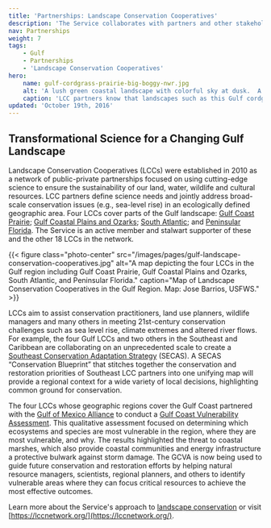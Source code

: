 ```yaml
---
title: 'Partnerships: Landscape Conservation Cooperatives'
description: 'The Service collaborates with partners and other stakeholders to conserve, protect and enhance the fish, wildlife, plants and habitat of the Gulf of Mexico region.'
nav: Partnerships
weight: 7
tags:
    - Gulf
    - Partnerships
    - 'Landscape Conservation Cooperatives'
hero:
    name: gulf-cordgrass-prairie-big-boggy-nwr.jpg
    alt: 'A lush green coastal landscape with colorful sky at dusk.  A barge is barely visible in the distance.'
    caption: 'LCC partners know that landscapes such as this Gulf cordgrass prairie require science-based conservation actions that take into account the effects of current and future environmental stresses. Photo by Woody Woodrow, USFWS.'
updated: 'October 19th, 2016'
---
```


## Transformational Science for a Changing Gulf Landscape

Landscape Conservation Cooperatives (LCCs) were established in 2010 as a network of public-private partnerships focused on using cutting-edge science to ensure the sustainability of our land, water, wildlife and cultural resources. LCC partners define science needs and jointly address broad-scale conservation issues (e.g., sea-level rise) in an ecologically defined geographic area. Four LCCs cover parts of the Gulf landscape: [Gulf Coast Prairie](http://gulfcoastprairielcc.org/); [Gulf Coastal Plains and Ozarks](http://gcpolcc.org/); [South Atlantic](http://southatlanticlcc.org/); and [Peninsular Florida](http://peninsularfloridalcc.org/). The Service is an active member and stalwart supporter of these and the other 18 LCCs in the network.

{{< figure class="photo-center" src="/images/pages/gulf-landscape-conservation-cooperatives.jpg" alt="A map depicting the four LCCs in the Gulf region including Gulf Coast Prairie, Gulf Coastal Plains and Ozarks, South Atlantic, and Peninsular Florida." caption="Map of Landscape Conservation Cooperatives in the Gulf Region. Map: Jose Barrios, USFWS." >}}

LCCs aim to assist conservation practitioners, land use planners, wildlife managers and many others in meeting 21st-century conservation challenges such as sea level rise, climate extremes and altered river flows. For example, the four Gulf LCCs and two others in the Southeast and Caribbean are collaborating on an unprecedented scale to create a [Southeast Conservation Adaptation Strategy](http://secassoutheast.org/) (SECAS). A SECAS “Conservation Blueprint” that stitches together the conservation and restoration priorities of Southeast LCC partners into one unifying map will provide a regional context for a wide variety of local decisions, highlighting common ground for conservation.  

The four LCCs whose geographic regions cover the Gulf Coast partnered with the [Gulf of Mexico Alliance](http://www.gulfofmexicoalliance.org/) to conduct a [Gulf Coast Vulnerability Assessment](https://lccnetwork.org/news/gulf-coast-vulnerability-assessment-team-receives-inaugural-sam-d-hamilton-award). This qualitative assessment focused on determining which ecosystems and species are most vulnerable in the region, where they are most vulnerable, and why. The results highlighted the threat to coastal marshes, which also provide coastal communities and energy infrastructure a protective bulwark against storm damage. The GCVA is now being used to guide future conservation and restoration efforts by helping natural resource managers, scientists, regional planners, and others to identify vulnerable areas where they can focus critical resources to achieve the most effective outcomes.

Learn more about the Service's approach to [landscape conservation](/landscape-conservation) or visit [https://lccnetwork.org/](https://lccnetwork.org/).
